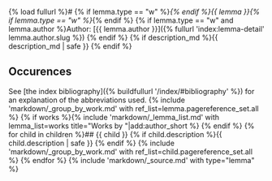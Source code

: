 {% load fullurl %}# {% if lemma.type == "w" %}_{% endif %}{{ lemma }}{% if lemma.type == "w" %}_{% endif %}
{% if lemma.type == "w" and lemma.author %}Author: [{{ lemma.author }}]({% fullurl 'index:lemma-detail' lemma.author.slug %})
{% endif %}
{% if description_md %}{{ description_md | safe }}
{% endif %}
## Occurences
See [the index bibliography]({% buildfullurl '/index/#bibliography' %}) for an explanation of the abbreviations used.
{% include 'markdown/_group_by_work.md' with ref_list=lemma.pagereference_set.all %}
{% if works %}{% include 'markdown/_lemma_list.md' with lemma_list=works title="Works by "|add:author_short %}
{% endif %}
{% for child in children %}## {{ child }}
{% if child.description %}{{ child.description | safe }}
{% endif %}
{% include 'markdown/_group_by_work.md' with ref_list=child.pagereference_set.all %}
{% endfor %}
{% include 'markdown/_source.md' with type="lemma" %}